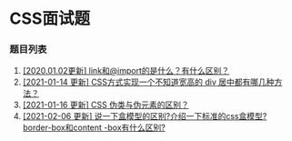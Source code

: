 # CSS面试题

### 题目列表

1. [[2020.01.02更新] link和@import的是什么？有什么区别？](https://github.com/Jeddy-2020/front-end-every-code-interview/issues/2)
2. [[2021-01-14 更新] CSS方式实现一个不知道宽高的 div 居中都有哪几种方法？](https://github.com/Jeddy-2020/front-end-every-code-interview/issues/11)
3. [[2021-01-16 更新] CSS 伪类与伪元素的区别？](https://github.com/Jeddy-2020/front-end-every-code-interview/issues/13)
4. [[2021-02-06 更新] 说一下盒模型的区别?介绍一下标准的css盒模型? border-box和content -box有什么区别?](https://github.com/Jeddy-2020/front-end-every-code-interview/issues/20)

